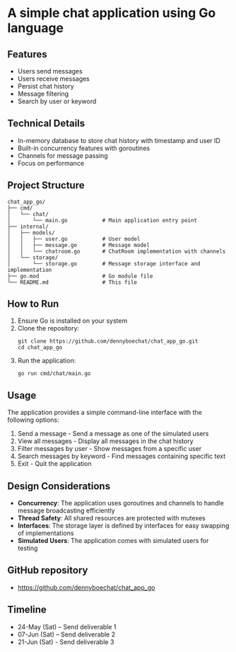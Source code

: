 # A simple chat application using Go language

## Features  
- Users send messages
- Users receive messages
- Persist chat history
- Message filtering
- Search by user or keyword

## Technical Details
- In-memory database to store chat history with timestamp and user ID
- Built-in concurrency features with goroutines
- Channels for message passing
- Focus on performance

## Project Structure
```
chat_app_go/
├── cmd/
│   └── chat/
│       └── main.go           # Main application entry point
├── internal/
│   ├── models/
│   │   ├── user.go           # User model
│   │   ├── message.go        # Message model
│   │   └── chatroom.go       # ChatRoom implementation with channels
│   └── storage/
│       └── storage.go        # Message storage interface and implementation
├── go.mod                    # Go module file
└── README.md                 # This file
```

## How to Run
1. Ensure Go is installed on your system
2. Clone the repository:
   ```
   git clone https://github.com/dennyboechat/chat_app_go.git
   cd chat_app_go
   ```
3. Run the application:
   ```
   go run cmd/chat/main.go
   ```

## Usage
The application provides a simple command-line interface with the following options:
1. Send a message - Send a message as one of the simulated users
2. View all messages - Display all messages in the chat history
3. Filter messages by user - Show messages from a specific user
4. Search messages by keyword - Find messages containing specific text
5. Exit - Quit the application

## Design Considerations
- **Concurrency**: The application uses goroutines and channels to handle message broadcasting efficiently
- **Thread Safety**: All shared resources are protected with mutexes
- **Interfaces**: The storage layer is defined by interfaces for easy swapping of implementations
- **Simulated Users**: The application comes with simulated users for testing

## GitHub repository  
- https://github.com/dennyboechat/chat_app_go

## Timeline  
- 24-May (Sat) – Send deliverable 1
- 07-Jun (Sat) – Send deliverable 2
- 21-Jun (Sat) - Send deliverable 3
